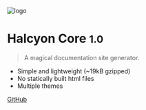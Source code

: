 ![logo](img/icon.svg)

# Halcyon Core <small>1.0</small>

> A magical documentation site generator.

* Simple and lightweight (~19kB gzipped)
* No statically built html files
* Multiple themes

[GitHub](https://github.com/Halcyon-Core/Halcyon-Core)
